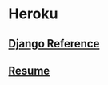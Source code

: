 # Heroku

## [Django Reference](https://acmf-django-reference.herokuapp.com)

## [Resume](https://acmf-resume.herokuapp.com)
